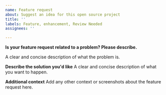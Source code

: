 ```yaml
---
name: Feature request
about: Suggest an idea for this open source project
title: ''
labels: Feature, enhancement, Review Needed
assignees: ''

---
```


**Is your feature request related to a problem? Please describe.**
<!--- Why is this change required? What problem does it solve? -->
A clear and concise description of what the problem is.

**Describe the solution you'd like**
A clear and concise description of what you want to happen.

**Additional context**
Add any other context or screenshots about the feature request here.
